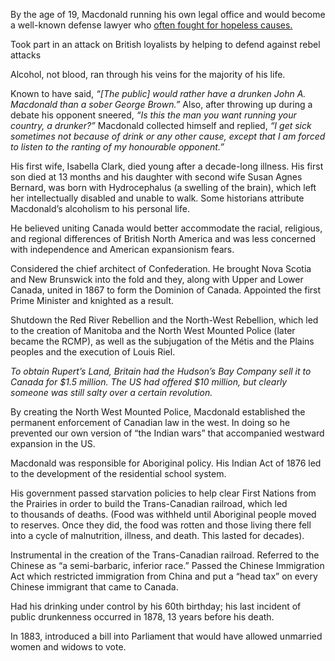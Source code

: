 By the age of 19, Macdonald running his own legal office and would become a well-known defense lawyer who [often fought for hopeless causes.](http://www.biographi.ca/en/bio/macdonald_john_alexander_12E.html)

Took part in an attack on British loyalists by helping to defend against rebel attacks 

Alcohol, not blood, ran through his veins for the majority of his life.

Known to have said, _“\[The public\] would rather have a drunken John A. Macdonald than a sober George Brown.”_ Also, after throwing up during a debate his opponent sneered, _“Is this the man you want running your country, a drunker?”_ Macdonald collected himself and replied, _“I get sick sometimes not because of drink or any other cause, except that I am forced to listen to the ranting of my honourable opponent.”_

His first wife, Isabella Clark, died young after a decade-long illness. His first son died at 13 months and his daughter with second wife Susan Agnes Bernard, was born with Hydrocephalus (a swelling of the brain), which left her intellectually disabled and unable to walk. Some historians attribute Macdonald’s alcoholism to his personal life.

He believed uniting Canada would better accommodate the racial, religious, and regional differences of British North America and was less concerned with independence and American expansionism fears.

Considered the chief architect of Confederation. He brought Nova Scotia and New Brunswick into the fold and they, along with Upper and Lower Canada, united in 1867 to form the Dominion of Canada. Appointed the first Prime Minister and knighted as a result. 

Shutdown the Red River Rebellion and the North-West Rebellion, which led to the creation of Manitoba and the North West Mounted Police (later became the RCMP), as well as the subjugation of the Métis and the Plains peoples and the execution of Louis Riel.

_To obtain Rupert’s Land, Britain had the Hudson’s Bay Company sell it to Canada for $1.5 million. The US had offered $10 million, but clearly someone was still salty over a certain revolution._

By creating the North West Mounted Police, Macdonald established the permanent enforcement of Canadian law in the west. In doing so he prevented our own version of “the Indian wars” that accompanied westward expansion in the US.

Macdonald was responsible for Aboriginal policy. His Indian Act of 1876 led to the development of the residential school system.

His government passed starvation policies to help clear First Nations from the Prairies in order to build the Trans-Canadian railroad, which led to thousands of deaths. (Food was withheld until Aboriginal people moved to reserves. Once they did, the food was rotten and those living there fell into a cycle of malnutrition, illness, and death. This lasted for decades).

Instrumental in the creation of the Trans-Canadian railroad. Referred to the Chinese as “a semi-barbaric, inferior race.” Passed the Chinese Immigration Act which restricted immigration from China and put a “head tax” on every Chinese immigrant that came to Canada.

Had his drinking under control by his 60th birthday; his last incident of public drunkenness occurred in 1878, 13 years before his death.

In 1883, introduced a bill into Parliament that would have allowed unmarried women and widows to vote.